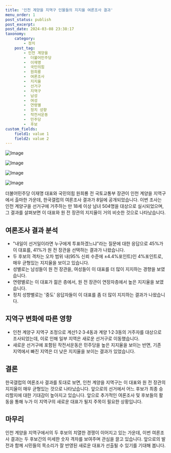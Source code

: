 ```yaml
---
title: '인천 계양을 지역구 인물들의 지지율 여론조사 결과'
menu_order: 1
post_status: publish
post_excerpt: 
post_date: 2024-03-08 23:38:17
taxonomy:
    category:
        - 정치
    post_tag:
        - 인천 계양을
        -  더불어민주당
        -  이재명
        -  국민의힘
        -  원희룡
        -  여론조사
        -  지지율
        -  선거구
        -  지역구
        -  남성
        -  여성
        -  연령별
        -  정치 성향
        -  작전서운동
        -  민주당
        -  후보
custom_fields:
    field1: value 1
    field2: value 2
---
```


![Image](https://imgnews.pstatic.net/image/023/2024/03/08/0003820966_001_20240308113901084.jpg?type=w647)

![Image](https://imgnews.pstatic.net/image/023/2024/03/08/0003820966_002_20240308113901167.jpg?type=w647)

![Image](https://imgnews.pstatic.net/image/023/2024/03/08/0003820966_003_20240308113901206.png?type=w647)

![Image](https://imgnews.pstatic.net/image/023/2024/03/08/0003820966_004_20240308113901246.jpg?type=w647)

더불어민주당 이재명 대표와 국민의힘 원희룡 전 국토교통부 장관이 인천 계양을 지역구에서 출마한 가운데, 한국갤럽의 여론조사 결과가 8일에 공개되었습니다. 이번 조사는 인천 계양구을 선거구에 거주하는 만 18세 이상 남녀 504명을 대상으로 실시되었으며, 그 결과를 살펴보면 이 대표와 원 전 장관의 지지율이 거의 비슷한 것으로 나타났습니다.
## 여론조사 결과 분석
- "내일이 선거일이라면 누구에게 투표하겠느냐"라는 질문에 대한 응답으로 45%가 이 대표를, 41%가 원 전 장관을 선택하는 결과가 나왔습니다.
- 두 후보의 격차는 오차 범위 내(95% 신뢰 수준에 ±4.4%포인트)인 4%포인트로, 매우 균형있는 지지율을 보이고 있습니다.
- 성별로는 남성들이 원 전 장관을, 여성들이 이 대표를 더 많이 지지하는 경향을 보였습니다.
- 연령별로는 이 대표가 젊은 층에서, 원 전 장관이 연장자층에서 높은 지지율을 보였습니다.
- 정치 성향별로는 '중도' 응답자들이 이 대표를 좀 더 많이 지지하는 결과가 나왔습니다.
## 지역구 변화에 따른 영향
- 인천 계양구 지역구 조정으로 계산1·2·3·4동과 계양 1·2·3동의 거주자를 대상으로 조사되었는데, 이로 인해 일부 지역은 새로운 선거구로 이동했습니다.
- 새로운 선거구에 포함된 작전서운동은 민주당을 높은 지지율을 보이는 반면, 기존 지역에서 빠진 지역은 더 낮은 지지율을 보이는 결과가 있었습니다.
## 결론
한국갤럽의 여론조사 결과를 토대로 보면, 인천 계양을 지역구는 이 대표와 원 전 장관의 지지율이 매우 균형있는 것으로 나타났습니다. 앞으로의 선거에서 어느 후보가 최종 승리할지에 대한 기대감이 높아지고 있습니다. 앞으로 추가적인 여론조사 및 후보들의 활동을 통해 누가 이 지역구의 새로운 대표가 될지 주목이 필요한 상황입니다.
## 마무리
인천 계양을 지역구에서의 두 후보의 치열한 경쟁이 이어지고 있는 가운데, 이번 여론조사 결과는 두 후보간의 미세한 숫자 격차를 보여주며 관심을 끌고 있습니다. 앞으로의 발전과 함께 시민들의 목소리가 잘 반영된 새로운 대표가 선출될 수 있기를 기대해 봅니다.
